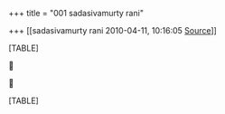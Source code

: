 +++
title = "001 sadasivamurty rani"

+++
[[sadasivamurty rani	2010-04-11, 10:16:05 [Source](https://groups.google.com/g/bvparishat/c/3S-fzOx9AnI)]]



[TABLE]





[TABLE]

  


